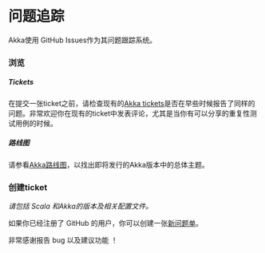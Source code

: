 # 问题追踪

Akka使用 GitHub Issues作为其问题跟踪系统。

### 浏览

##### Tickets
在提交一张ticket之前，请检查现有的[Akka tickets](https://github.com/akka/akka/issues)是否在早些时候报告了同样的问题。非常欢迎你在现有的ticket中发表评论，尤其是当你有可以分享的重复性测试用例的时候。

##### 路线图
请参看[Akka路线图](https://docs.google.com/document/d/18W9-fKs55wiFNjXL9q50PYOnR7-nnsImzJqHOPPbM4E/pub)，以找出即将发行的Akka版本中的总体主题。

### 创建ticket
*请包括 Scala 和Akka的版本及相关配置文件。*

如果你已经注册了 GitHub 的用户，你可以创建一张[新问题单](https://github.com/akka/akka/issues/new)。

非常感谢报告 bug 以及建议功能 ！